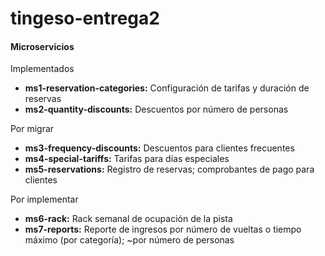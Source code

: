 # tingeso-entrega2

#### Microservicios

Implementados
- **ms1-reservation-categories:** Configuración de tarifas y duración de reservas
- **ms2-quantity-discounts:** Descuentos por número de personas

Por migrar
- **ms3-frequency-discounts:** Descuentos para clientes frecuentes
- **ms4-special-tariffs:** Tarifas para días especiales
- **ms5-reservations:** Registro de reservas; comprobantes de pago para clientes

Por implementar
- **ms6-rack:** Rack semanal de ocupación de la pista
- **ms7-reports:** Reporte de ingresos por número de vueltas o tiempo máximo (por categoría); ~por número de personas
